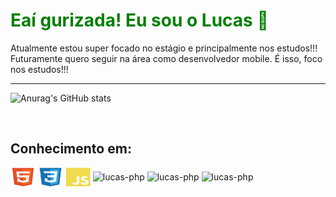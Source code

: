 ### <h1 style ="color:green">Eaí gurizada! Eu sou o Lucas 🧉</h1>
Atualmente estou super focado no estágio e principalmente nos estudos!!! Futuramente quero seguir na área como desenvolvedor mobile. É isso, foco nos estudos!!!<hr>
![Anurag's GitHub stats](https://github-readme-stats.vercel.app/api?username=LucasBlim&show_icons=true&theme=radical)

<div style="display: inline_block"><br>
  <h2>Conhecimento em:</h2>
  <img align="center" alt="lucas-HTML" height="30" width="40" src="https://raw.githubusercontent.com/devicons/devicon/master/icons/html5/html5-original.svg">
  <img align="center" alt="lucas-CSS" height="30" width="40" src="https://raw.githubusercontent.com/devicons/devicon/master/icons/css3/css3-original.svg">
  <img align="center" alt="lucas-Js" height="30" width="40" src="https://raw.githubusercontent.com/devicons/devicon/master/icons/javascript/javascript-plain.svg">
  <img align="center" alt="lucas-php" height="30" width="40" src="https://cdn.jsdelivr.net/gh/devicons/devicon@latest/icons/php/php-original.svg" />
  <img align="center" alt="lucas-php" height="30" width="40" src="https://cdn.jsdelivr.net/gh/devicons/devicon@latest/icons/mysql/mysql-original-wordmark.svg" />
  <img align="center" alt="lucas-php" height="30" width="40" src="https://cdn.jsdelivr.net/gh/devicons/devicon@latest/icons/bootstrap/bootstrap-original.svg" />

  
</div>
